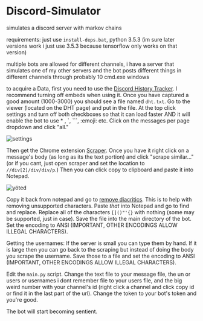 # Discord-Simulator
simulates a discord server with markov chains


requirements: just use `install-deps.bat`, python 3.5.3 (im sure later versions work i just use 3.5.3 because tensorflow only works on that version)

multiple bots are allowed for different channels, i have a server that simulates one of my other servers and the bot posts different things in different channels through probably 10 cmd.exe windows

to acquire a Data, first you need to use the [Discord History Tracker](https://dht.chylex.com/). I recommend turning off embeds when using it. Once you have captured a good amount (1000-3000) you should see a file named `dht.txt`. Go to the viewer (located on the DHT page) and put in the file. At the top click settings and turn off both checkboxes so that it can load faster AND it will enable the bot to use \* , \`, \`\`\`, :emoji: etc. Click on the messages per page dropdown and click "all."

![settings](https://cdn.discordapp.com/attachments/419149275142946829/419158271614779393/unknown.png)

Then get the Chrome extension [Scraper](https://chrome.google.com/webstore/detail/mbigbapnjcgaffohmbkdlecaccepngjd). Once you have it right click on a message's body (as long as its the text portion) and click "scrape similar..." (or if you cant, just open scraper and set the location to `//div[2]/div/div/p`.) Then you can click copy to clipboard and paste it into Notepad. 

![yöted](https://cdn.discordapp.com/attachments/419149275142946829/419159447915593728/unknown.png)

Copy it back from notepad and go to [remove diacritics](http://utils.paranoiaworks.org/diacriticsremover/). This is to help with removing unsupported characters. Paste *that* into Notepad and go to find and replace. Replace all of the characters ` []()"'{} ` with nothing (some may be supported, just in case). Save the file into the main directory of the bot. Set the encoding to ANSI (IMPORTANT, OTHER ENCODINGS ALLOW ILLEGAL CHARACTERS).

Getting the usernames: If the server is small you can type them by hand. If it is large then you can go back to the scraping but instead of doing the body you scrape the username. Save those to a file and set the encoding to ANSI (IMPORTANT, OTHER ENCODINGS ALLOW ILLEGAL CHARACTERS).

Edit the `main.py` script. Change the text file to your message file, the un or users or usernames i dont remember file to your users file, and the big weird number with your channel's id (right click a channel and click copy id or find it in the last part of the url). Change the token to your bot's token and you're good.

The bot will start becoming sentient.
